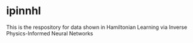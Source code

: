 # ipinnhl
This is the respository for data shown in Hamiltonian Learning via Inverse Physics-Informed Neural Networks
